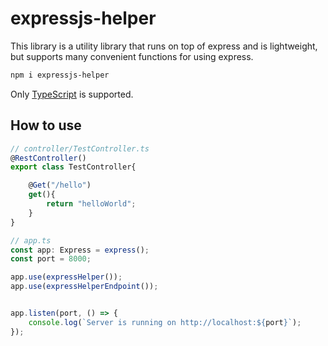 # expressjs-helper

This library is a utility library that runs on top of express and is lightweight, 
but supports many convenient functions for using express.

```bash
npm i expressjs-helper
```

Only [TypeScript](https://www.typescriptlang.org/) is supported.


## How to use

```typescript
// controller/TestController.ts
@RestController()
export class TestController{

    @Get("/hello")
    get(){
        return "helloWorld";
    }
}

// app.ts
const app: Express = express();
const port = 8000;

app.use(expressHelper());
app.use(expressHelperEndpoint());


app.listen(port, () => {
    console.log(`Server is running on http://localhost:${port}`);
});
```